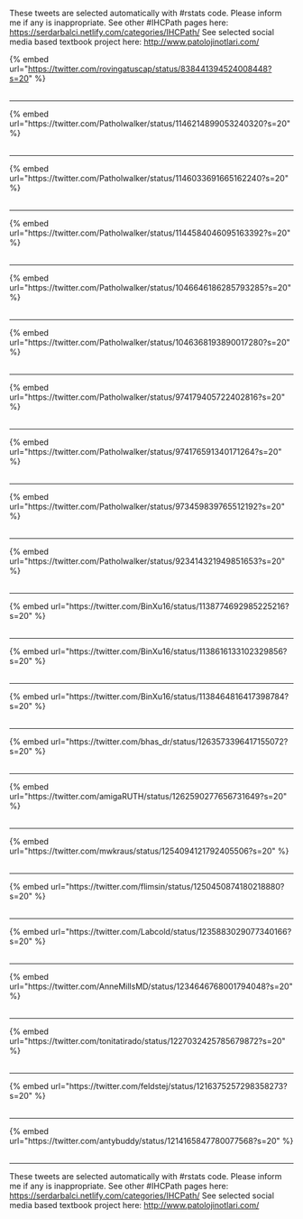 

These tweets are selected automatically with #rstats code. Please inform me if any is inappropriate.
See other #IHCPath pages here: https://serdarbalci.netlify.com/categories/IHCPath/ 
See selected social media based textbook project here: http://www.patolojinotlari.com/

{% embed url="https://twitter.com/rovingatuscap/status/838441394524008448?s=20" %}<br>
<br>
<hr>
{% embed url="https://twitter.com/Patholwalker/status/1146214899053240320?s=20" %}<br>
<br>
<hr>
{% embed url="https://twitter.com/Patholwalker/status/1146033691665162240?s=20" %}<br>
<br>
<hr>
{% embed url="https://twitter.com/Patholwalker/status/1144584046095163392?s=20" %}<br>
<br>
<hr>
{% embed url="https://twitter.com/Patholwalker/status/1046646186285793285?s=20" %}<br>
<br>
<hr>
{% embed url="https://twitter.com/Patholwalker/status/1046368193890017280?s=20" %}<br>
<br>
<hr>
{% embed url="https://twitter.com/Patholwalker/status/974179405722402816?s=20" %}<br>
<br>
<hr>
{% embed url="https://twitter.com/Patholwalker/status/974176591340171264?s=20" %}<br>
<br>
<hr>
{% embed url="https://twitter.com/Patholwalker/status/973459839765512192?s=20" %}<br>
<br>
<hr>
{% embed url="https://twitter.com/Patholwalker/status/923414321949851653?s=20" %}<br>
<br>
<hr>
{% embed url="https://twitter.com/BinXu16/status/1138774692985225216?s=20" %}<br>
<br>
<hr>
{% embed url="https://twitter.com/BinXu16/status/1138616133102329856?s=20" %}<br>
<br>
<hr>
{% embed url="https://twitter.com/BinXu16/status/1138464816417398784?s=20" %}<br>
<br>
<hr>
{% embed url="https://twitter.com/bhas_dr/status/1263573396417155072?s=20" %}<br>
<br>
<hr>
{% embed url="https://twitter.com/amigaRUTH/status/1262590277656731649?s=20" %}<br>
<br>
<hr>
{% embed url="https://twitter.com/mwkraus/status/1254094121792405506?s=20" %}<br>
<br>
<hr>
{% embed url="https://twitter.com/flimsin/status/1250450874180218880?s=20" %}<br>
<br>
<hr>
{% embed url="https://twitter.com/Labcold/status/1235883029077340166?s=20" %}<br>
<br>
<hr>
{% embed url="https://twitter.com/AnneMillsMD/status/1234646768001794048?s=20" %}<br>
<br>
<hr>
{% embed url="https://twitter.com/tonitatirado/status/1227032425785679872?s=20" %}<br>
<br>
<hr>
{% embed url="https://twitter.com/feldstej/status/1216375257298358273?s=20" %}<br>
<br>
<hr>
{% embed url="https://twitter.com/antybuddy/status/1214165847780077568?s=20" %}<br>
<br>
<hr>


These tweets are selected automatically with #rstats code. Please inform me if any is inappropriate.
See other #IHCPath pages here: https://serdarbalci.netlify.com/categories/IHCPath/ 
See selected social media based textbook project here: http://www.patolojinotlari.com/
